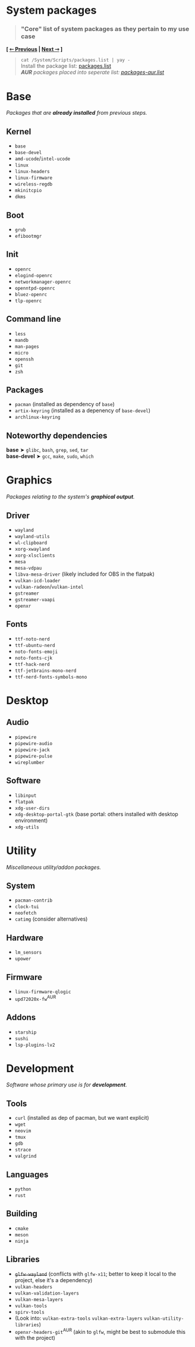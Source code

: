 # System packages
> ### "Core" list of system packages as they pertain to my use case

**\[ [⇽ Previous](./04-environment.md) | [Next ⇾](./06a-gnome.md) \]**  

> `cat /System/Scripts/packages.list | yay -`  
Install the package list: [packages.list](/System/Packages/packages.list)  
_**AUR** packages placed into seperate list: [packages-aur.list](/System/Packages/packages-aur.list)_

# Base
_Packages that are **already installed** from previous steps._  

## Kernel
- `base`
- `base-devel`
- `amd-ucode`/`intel-ucode`
- `linux`
- `linux-headers`
- `linux-firmware`
- `wireless-regdb`
- `mkinitcpio`
- `dkms`

## Boot
- `grub`
- `efibootmgr`

## Init
- `openrc`
- `elogind-openrc`
- `networkmanager-openrc`
- `openntpd-openrc`
- `bluez-openrc`
- `tlp-openrc`

## Command line
- `less`
- `mandb`
- `man-pages`
- `micro`
- `openssh`
- `git`
- `zsh`

## Packages
- `pacman` (installed as dependency of `base`)
- `artix-keyring` (installed as a depenency of `base-devel`)
- `archlinux-keyring`

## Noteworthy dependencies
**base** ➤ `glibc`, `bash`, `grep`, `sed`, `tar`  
**base-devel** ➤ `gcc`, `make`, `sudo`, `which`  

# Graphics
_Packages relating to the system's **graphical output**._

## Driver
- `wayland`
- `wayland-utils`
- `wl-clipboard`
- `xorg-xwayland`
- `xorg-xlsclients`
- `mesa`
- `mesa-vdpau`
- `libva-mesa-driver` (likely included for OBS in the flatpak)
- `vulkan-icd-loader`
- `vulkan-radeon`/`vulkan-intel`
- `gstreamer`
- `gstreamer-vaapi`
- `openxr`

## Fonts
- `ttf-noto-nerd`
- `ttf-ubuntu-nerd`
- `noto-fonts-emoji`
- `noto-fonts-cjk`
- `ttf-hack-nerd`
- `ttf-jetbrains-mono-nerd`
- `ttf-nerd-fonts-symbols-mono`

# Desktop
## Audio
- `pipewire`
- `pipewire-audio`
- `pipewire-jack`
- `pipewire-pulse`
- `wireplumber`

## Software
- `libinput`
- `flatpak`
- `xdg-user-dirs`
- `xdg-desktop-portal-gtk` (base portal: others installed with desktop environment)
- `xdg-utils`

# Utility
_Miscellaneous utility/addon packages._

## System
- `pacman-contrib`
- `clock-tui`
- `neofetch`
- `catimg` (consider alternatives)

## Hardware
- `lm_sensors`
- `upower`

## Firmware
- `linux-firmware-qlogic`
- `upd72020x-fw`<sup>AUR</sup>

## Addons
- `starship`
- `sushi`
- `lsp-plugins-lv2`

# Development
_Software whose primary use is for **development**._

## Tools
- `curl` (installed as dep of pacman, but we want explicit)
- `wget`
- `neovim`
- `tmux`
- `gdb`
- `strace`
- `valgrind`

## Languages
- `python`
- `rust`

## Building
- `cmake`
- `meson`
- `ninja`

## Libraries
- ~~`glfw-wayland`~~ (conflicts with `glfw-x11`; better to keep it local to the project, else it's a dependency)
- `vulkan-headers`
- `vulkan-validation-layers`
- `vulkan-mesa-layers`
- `vulkan-tools`
- `spirv-tools`
- (Look into: `vulkan-extra-tools` `vulkan-extra-layers` `vulkan-utility-libraries`)
- `openxr-headers-git`<sup>AUR</sup> (akin to `glfw`, might be best to submodule this with the project)
